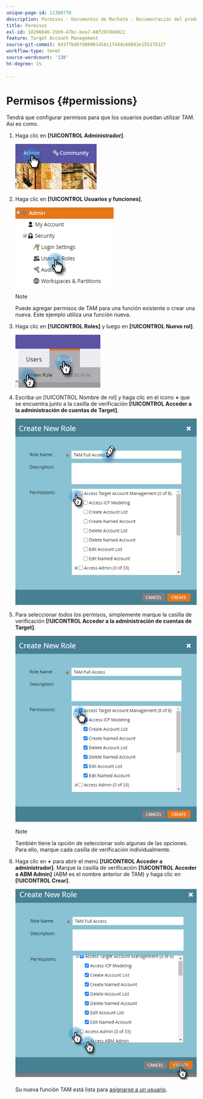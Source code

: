 ```yaml
---
unique-page-id: 11380778
description: Permisos - Documentos de Marketo - Documentación del producto
title: Permisos
exl-id: 18206046-15b9-47bc-bea7-88f207dd4021
feature: Target Account Management
source-git-commit: 0d37fbdb7d08901458c1744dc68893e155176327
workflow-type: tm+mt
source-wordcount: '138'
ht-degree: 1%

---
```


# Permisos {#permissions}

Tendrá que configurar permisos para que los usuarios puedan utilizar TAM. Así es como.

1. Haga clic en **[!UICONTROL Administrador]**.

   ![](assets/one-2.png)

1. Haga clic en **[!UICONTROL Usuarios y funciones]**.

   ![](assets/two-2.png)

   >[!NOTE]
   >
   >Puede agregar permisos de TAM para una función existente o crear una nueva. Este ejemplo utiliza una función nueva.

1. Haga clic en **[!UICONTROL Roles]** y luego en **[!UICONTROL Nuevo rol]**.

   ![](assets/three-2.png)

1. Escriba un [!UICONTROL Nombre de rol] y haga clic en el icono **+** que se encuentra junto a la casilla de verificación **[!UICONTROL Acceder a la administración de cuentas de Target]**.

   ![](assets/permissions-4.png)

1. Para seleccionar _todos los_ permisos, simplemente marque la casilla de verificación **[!UICONTROL Acceder a la administración de cuentas de Target]**.

   ![](assets/permissions-5.png)

   >[!NOTE]
   >
   >También tiene la opción de seleccionar solo algunas de las opciones. Para ello, marque cada casilla de verificación individualmente.

1. Haga clic en **+** para abrir el menú **[!UICONTROL Acceder a administrador]**. Marque la casilla de verificación **[!UICONTROL Acceder a ABM Admin]** (ABM es el nombre anterior de TAM) y haga clic en **[!UICONTROL Crear]**.

   ![](assets/permissions-6.png)

   Su nueva función TAM está lista para [asignarse a un usuario](/help/marketo/product-docs/administration/users-and-roles/managing-user-roles-and-permissions.md#assign-roles-to-a-user).
